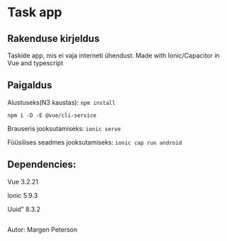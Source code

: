 # Task app 

## Rakenduse kirjeldus
Taskide app, mis ei vaja interneti ühendust. Made with Ionic/Capacitor in Vue and typescript

## Paigaldus


Alustuseks(N3 kaustas): ```npm install```

 ```npm i -D -E @vue/cli-service```

Brauseris jooksutamiseks: ```ionic serve```

Füüsilises seadmes jooksutamiseks: ```ionic cap run android```

## Dependencies:
 Vue 3.2.21
 
 Ionic 5.9.3
 
 Uuid" 8.3.2
 
 ##
Autor:
 Margen Peterson
